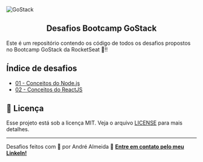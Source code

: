 <img alt="GoStack" src="https://user-images.githubusercontent.com/1422971/79642474-fe8b8500-8173-11ea-8cbd-6720f448372e.png" />
<h2 align="center">
  Desafios Bootcamp GoStack
</h2>

Este é um repositório contendo os código de todos os desafios propostos no Bootcamp GoStack da RocketSeat :rocket:!!

## Índice de desafios

- [01 - Conceitos do Node.js](01-conceitos-nodejs)
- [02 - Conceitos do ReactJS](02-conceitos-reactjs)

## :memo: Licença

Esse projeto está sob a licença MIT. Veja o arquivo [LICENSE](LICENSE) para mais detalhes.

---

Desafios feitos com 💜 por André Almeida :wave: **[Entre em contato pelo meu LinkeIn!](https://www.linkedin.com/in/andre-alves-almeida/)**